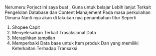 Nerumeru Porject ini saya buat , Guna untuk belajar Lebih lanjut Terkait Pengelolan Database dan Content Manajement Pada masa perkuliahan  
Dimana Nanti nya akan di lakukan nya penambahan fitur Seperti  
1.  Shopee Capit 
2.  Menyelesaikan Terkait Trasaksional Data 
3.  Merapihkan tampilan 
4.  Memperbaiki Data base untuk Item produk Dan yang memiliki Keterkaitan Terhadap Transaksi
